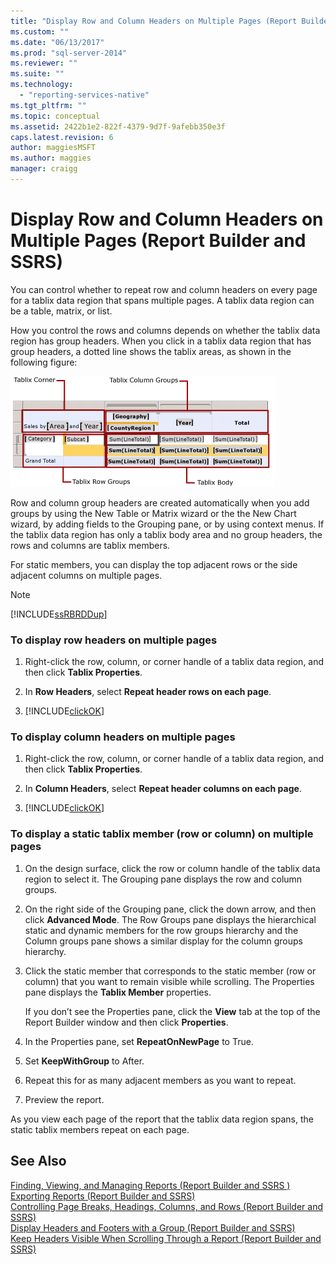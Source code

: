 ```yaml
---
title: "Display Row and Column Headers on Multiple Pages (Report Builder and SSRS) | Microsoft Docs"
ms.custom: ""
ms.date: "06/13/2017"
ms.prod: "sql-server-2014"
ms.reviewer: ""
ms.suite: ""
ms.technology: 
  - "reporting-services-native"
ms.tgt_pltfrm: ""
ms.topic: conceptual
ms.assetid: 2422b1e2-822f-4379-9d7f-9afebb350e3f
caps.latest.revision: 6
author: maggiesMSFT
ms.author: maggies
manager: craigg
---
```

# Display Row and Column Headers on Multiple Pages (Report Builder and SSRS)
  You can control whether to repeat row and column headers on every page for a tablix data region that spans multiple pages. A tablix data region can be a table, matrix, or list.  
  
 How you control the rows and columns depends on whether the tablix data region has group headers. When you click in a tablix data region that has group headers, a dotted line shows the tablix areas, as shown in the following figure:  
  
 ![Tablix data region areas](../media/rs-tablixareas.gif "Tablix data region areas")  
  
 Row and column group headers are created automatically when you add groups by using the New Table or Matrix wizard or the the New Chart wizard, by adding fields to the Grouping pane, or by using context menus. If the tablix data region has only a tablix body area and no group headers, the rows and columns are tablix members.  
  
 For static members, you can display the top adjacent rows or the side adjacent columns on multiple pages.  
  
> [!NOTE]  
>  [!INCLUDE[ssRBRDDup](../../includes/ssrbrddup-md.md)]  
  
### To display row headers on multiple pages  
  
1.  Right-click the row, column, or corner handle of a tablix data region, and then click **Tablix Properties**.  
  
2.  In **Row Headers**, select **Repeat header rows on each page**.  
  
3.  [!INCLUDE[clickOK](../../../includes/clickok-md.md)]  
  
### To display column headers on multiple pages  
  
1.  Right-click the row, column, or corner handle of a tablix data region, and then click **Tablix Properties**.  
  
2.  In **Column Headers**, select **Repeat header columns on each page**.  
  
3.  [!INCLUDE[clickOK](../../../includes/clickok-md.md)]  
  
### To display a static tablix member (row or column) on multiple pages  
  
1.  On the design surface, click the row or column handle of the tablix data region to select it. The Grouping pane displays the row and column groups.  
  
2.  On the right side of the Grouping pane, click the down arrow, and then click **Advanced Mode**. The Row Groups pane displays the hierarchical static and dynamic members for the row groups hierarchy and the Column groups pane shows a similar display for the column groups hierarchy.  
  
3.  Click the static member that corresponds to the static member (row or column) that you want to remain visible while scrolling. The Properties pane displays the **Tablix Member** properties.  
  
     If you don’t see the Properties pane, click the **View** tab at the top of the Report Builder window and then click **Properties**.  
  
4.  In the Properties pane, set **RepeatOnNewPage** to True.  
  
5.  Set **KeepWithGroup** to After.  
  
6.  Repeat this for as many adjacent members as you want to repeat.  
  
7.  Preview the report.  
  
 As you view each page of the report that the tablix data region spans, the static tablix members repeat on each page.  
  
## See Also  
 [Finding, Viewing, and Managing Reports &#40;Report Builder and SSRS &#41;](../report-builder/finding-viewing-and-managing-reports-report-builder-and-ssrs.md)   
 [Exporting Reports &#40;Report Builder and SSRS&#41;](../report-builder/export-reports-report-builder-and-ssrs.md)   
 [Controlling Page Breaks, Headings, Columns, and Rows &#40;Report Builder and SSRS&#41;](controlling-page-breaks-headings-columns-and-rows-report-builder-and-ssrs.md)   
 [Display Headers and Footers with a Group &#40;Report Builder and SSRS&#41;](display-headers-and-footers-with-a-group-report-builder-and-ssrs.md)   
 [Keep Headers Visible When Scrolling Through a Report &#40;Report Builder and SSRS&#41;](keep-headers-visible-when-scrolling-through-a-report-report-builder-and-ssrs.md)  
  
  
